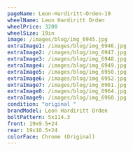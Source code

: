 ```yaml
---
pageName: Leon-Hardiritt-Orden-19
wheelName: Leon Hardiritt Orden
wheelPrice: 3200
wheelSize: 19in
image: /images/blog/img_6945.jpg
extraImage1: /images/blog/img_6946.jpg
extraImage2: /images/blog/img_6947.jpg
extraImage3: /images/blog/img_6948.jpg
extraImage4: /images/blog/img_6949.jpg
extraImage5: /images/blog/img_6950.jpg
extraImage6: /images/blog/img_6952.jpg
extraImage7: /images/blog/img_6961.jpg
extraImage8: /images/blog/img_6964.jpg
extraImage9: /images/blog/img_6960.jpg
condition: "original "
brandModel: Leon Hardiritt Orden
boltPattern: 5x114.3
front: 19x9.5+24
rear: 19x10.5+24
colorFace: Chrome (Original)
---
```


